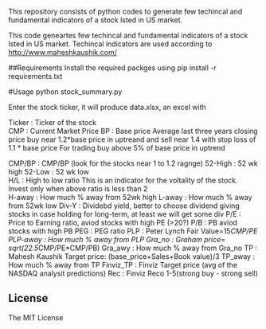 
This repository consists of python codes to generate few techincal and fundamental indicators of a stock lsted in US market.

This code geneartes few techincal and fundamental indicators of a stock lsted in US market. Techincal indicators are used according to  http://www.maheshkaushik.com/

##Requirements
Install the required packges using
pip install -r requirements.txt

#Usage 
python stock_summary.py

Enter the stock ticker, it will produce data.xlsx, an excel with

Ticker          : Ticker of the stock	
CMP	            : Current Market Price 
BP	            : Base price
                 Average  last three years closing price
                 buy near 1.2*base price in uptreand and sell near 
                 1.4 with stop loss of 1.1 * base price
                 For trading buy above 5% of base price in uptrend


CMP/BP	       : CMP/BP (look for the stocks near 1 to 1.2 ragnge)
52-High        : 52 wk high
52-Low	       : 52 wk low  
H/L	           : High to low ratio
               This is an indicator for the  voltality of the stock.
               Invest only when above ratio is less than 2  
H-away	       : How much % away from 52wk high
L-away         : How much % away from 52wk low
Div-Y	       : Dividebd yield, better to choose dividend giving stocks 
                in case holding for long-term, at least we will get some div 
P/E	           : Price to Earning ratio, aviod stocks with high PE (>20?)
P/B            : PB aviod stocks with high PB
PEG            : PEG ratio
PLP	           : Peter Lynch Fair Value=15*CMP/PE
PLP-away	   : How much % away from PLP
Gra_no         : Graham price= sqrt(22.5*CMP/PE*CMP/PB)
Gra_awy	       :  How much % away from Gra_no
TP             : Mahesh Kaushik Target price: (base_price+Sales+Book value)/3
TP_away	       :  How much % away from TP
Finviz_TP	   : Finviz Target price (avg of the NASDAQ analysit predictions)
Rec            : Finviz Reco 1-5(strong buy - strong sell)



## License
The MIT License
